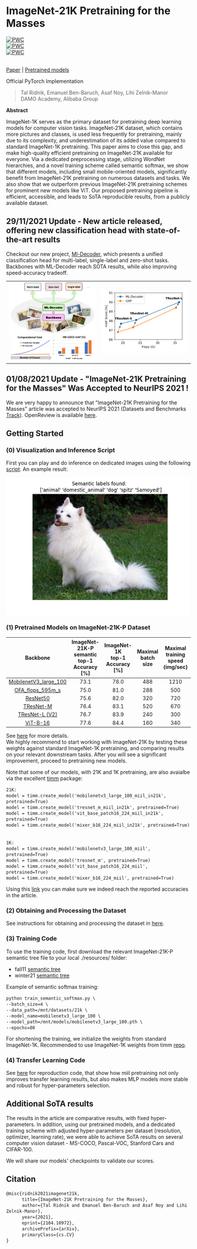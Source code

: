 # ImageNet-21K Pretraining for the Masses

[![PWC](https://img.shields.io/endpoint.svg?url=https://paperswithcode.com/badge/imagenet-21k-pretraining-for-the-masses/multi-label-classification-on-ms-coco)](https://paperswithcode.com/sota/multi-label-classification-on-ms-coco?p=imagenet-21k-pretraining-for-the-masses)
<br>
[![PWC](https://img.shields.io/endpoint.svg?url=https://paperswithcode.com/badge/imagenet-21k-pretraining-for-the-masses/multi-label-classification-on-pascal-voc-2007)](https://paperswithcode.com/sota/multi-label-classification-on-pascal-voc-2007?p=imagenet-21k-pretraining-for-the-masses)
<br>
[![PWC](https://img.shields.io/endpoint.svg?url=https://paperswithcode.com/badge/imagenet-21k-pretraining-for-the-masses/image-classification-on-cifar-100)](https://paperswithcode.com/sota/image-classification-on-cifar-100?p=imagenet-21k-pretraining-for-the-masses)

<br>[Paper](https://arxiv.org/pdf/2104.10972v4.pdf) |
[Pretrained models](MODEL_ZOO.md)

Official PyTorch Implementation

> Tal Ridnik, Emanuel Ben-Baruch, Asaf Noy, Lihi Zelnik-Manor<br/> DAMO Academy, Alibaba
> Group

**Abstract**

ImageNet-1K serves as the primary dataset for pretraining deep learning models for computer vision tasks. ImageNet-21K dataset, which contains more pictures and classes, is used less frequently for pretraining, mainly due to its complexity, and underestimation of its added value compared to standard ImageNet-1K pretraining.
This paper aims to close this gap, and make high-quality efficient pretraining on ImageNet-21K available for everyone.
Via a dedicated preprocessing stage, utilizing WordNet hierarchies, and a novel training scheme called semantic softmax, we show that different models, including small mobile-oriented models, significantly benefit from ImageNet-21K pretraining on numerous datasets and tasks.
We also show that we outperform previous ImageNet-21K pretraining schemes for prominent new models like ViT.
Our proposed pretraining pipeline is efficient, accessible, and leads to SoTA reproducible results, from a publicly available dataset.

<!--<br>-->
<!--<br>-->
<!--<img src="./pics/pic1.png" align="center" width="450" height="350"></td>-->

## 29/11/2021 Update - New article released, offering new classification head with state-of-the-art results
Checkout our new project, [Ml-Decoder](https://github.com/Alibaba-MIIL/ML_Decoder), which presents a unified classification head for multi-label, single-label and
zero-shot tasks. Backbones with ML-Decoder reach SOTA results, while also improving speed-accuracy tradeoff.

<p align="center">
 <table class="tg">
  <tr>
    <td class="tg-c3ow"><img src="./pics/main_pic.png" align="center" width="300""></td>
    <td class="tg-c3ow"><img src="./pics/ms_coco_scores.png" align="center" width="300" ></td>

  </tr>
</table>
</p>

<!--## 05/08/2021 Update - Training From Random Initilization Script Released-->
<!--We release the following [script](./train_single_label_from_scratch.py), that reproduces the article results with random initialization, instead of initalizing from ImageNet-1K. The only change is that 140 epochs of training are needed, instead of 80, and we use SGD optimizer with a higher learning rate.-->
<!--We still recommend initializing your models from standard ImageNet-1K pretraining to reduce training times and save rainforests.-->

<!--Note that we also released a new version of the article in arxiv, with additional interesting ablation tests. For example - comparison to Open Images pretraining, and more-->
<!--comparisons on non-classification tasks. Thanks to Matan Karklinsky for his help with Inria-holidays dataset.-->


## 01/08/2021 Update - "ImageNet-21K Pretraining for the Masses" Was Accepted to NeurIPS 2021 !
We are very happy to announce that "ImageNet-21K Pretraining for the Masses" article was accepted to NeurIPS 2021 (Datasets and Benchmarks [Track](https://nips.cc/Conferences/2021/CallForDatasetsBenchmarks)). OpenReview is
available [here](https://openreview.net/forum?id=Zkj_VcZ6ol&noteId=1oUacUMpIbg).

<!--## 17/05/2021 Update - ImageNet-21K-P is Now Available for Downloading From the Official ImageNet Site-->
<!--ImageNet-21K-P processed dataset, based on ImageNet-21K winter release, is now available-->
<!--for easy downloading via the offical [ImageNet site](https://image-net.org/download-images.php).-->
<!--See more details on the different versions of ImageNet-21K-P in [here](./dataset_preprocessing/processing_instructions.md).-->


## Getting Started

### (0) Visualization and Inference Script
First you can play and do inference on dedicated images using the following [script](./visualize_detector.py).
An example result:

<img src="./pics/dog_inference.png" align="center" width="500" >

### (1) Pretrained Models  on ImageNet-21K-P Dataset
| Backbone  |  ImageNet-21K-P semantic<br> top-1 Accuracy <br>[%] | ImageNet-1K<br> top-1 Accuracy <br>[%] | Maximal <br> batch size | Maximal <br> training speed <br>(img/sec) | Maximal <br> inference speed <br>(img/sec) |
| :------------: | :--------------: | :--------------: | :--------------: | :--------------: | :--------------: |
[MobilenetV3_large_100](https://miil-public-eu.oss-eu-central-1.aliyuncs.com/model-zoo/ImageNet_21K_P/models/mobilenetv3_large_100_miil_21k.pth) | 73.1 | 78.0 | 488 | 1210 | 5980 |
[OFA_flops_595m_s](https://miil-public-eu.oss-eu-central-1.aliyuncs.com/model-zoo/ImageNet_21K_P/models/ofa_flops_595m_s_miil_21k.pth) | 75.0 | 81.0 | 288 | 500 | 3240 |
[ResNet50](https://miil-public-eu.oss-eu-central-1.aliyuncs.com/model-zoo/ImageNet_21K_P/models/resnet50_miil_21k.pth) | 75.6 | 82.0 | 320 | 720 | 2760 |
[TResNet-M](https://miil-public-eu.oss-eu-central-1.aliyuncs.com/model-zoo/ImageNet_21K_P/models/tresnet_m_miil_21k.pth) | 76.4 | 83.1 | 520 | 670 | 2970 |
[TResNet-L (V2)](https://miil-public-eu.oss-eu-central-1.aliyuncs.com/model-zoo/ImageNet_21K_P/models/tresnet_l_v2_miil_21k.pth) | 76.7 | 83.9 | 240 | 300 | 1460 |
[ViT-B-16](https://miil-public-eu.oss-eu-central-1.aliyuncs.com/model-zoo/ImageNet_21K_P/models/vit_base_patch16_224_miil_21k.pth) | 77.6 | 84.4 | 160 | 340 | 1140 |

See [here](MODEL_ZOO.md) for more details.
<br>
We highly recommend to start working with ImageNet-21K by testing these weights against standard ImageNet-1K pretraining, and comparing results on your relevant downstream tasks.
After you will see a significant improvement, proceed to pretraining new models.

Note that some of our models, with 21K and 1K pretraining, are also avaialbe via the excellent [timm](https://github.com/rwightman/pytorch-image-models) package:
```
21K:
model = timm.create_model('mobilenetv3_large_100_miil_in21k', pretrained=True)
model = timm.create_model('tresnet_m_miil_in21k', pretrained=True)
model = timm.create_model('vit_base_patch16_224_miil_in21k', pretrained=True)
model = timm.create_model('mixer_b16_224_miil_in21k', pretrained=True)


1K:
model = timm.create_model('mobilenetv3_large_100_miil', pretrained=True)
model = timm.create_model('tresnet_m', pretrained=True)
model = timm.create_model('vit_base_patch16_224_miil', pretrained=True)
model = timm.create_model('mixer_b16_224_miil', pretrained=True)
```
Using this [link](https://github.com/rwightman/pytorch-image-models/blob/master/results/results-imagenet.csv) you can make sure we indeed reach the reported accuracies in the article.

### (2) Obtaining and Processing the Dataset
See instructions for obtaining and processing the dataset in [here](./dataset_preprocessing/processing_instructions.md).


### (3) Training Code
To use the training code, first download the relevant ImageNet-21K-P semantic tree file to your local ./resources/ folder:
- fall11 [semantic tree](https://miil-public-eu.oss-eu-central-1.aliyuncs.com/model-zoo/ImageNet_21K_P/resources/fall11/imagenet21k_miil_tree.pth)
- winter21 [semantic tree](https://miil-public-eu.oss-eu-central-1.aliyuncs.com/model-zoo/ImageNet_21K_P/resources/winter21/imagenet21k_miil_tree.pth)



Example of semantic softmax training:
```
python train_semantic_softmax.py \
--batch_size=4 \
--data_path=/mnt/datasets/21k \
--model_name=mobilenetv3_large_100 \
--model_path=/mnt/models/mobilenetv3_large_100.pth \
--epochs=80
```
For shortening the training, we initialize the weights from standard ImageNet-1K. Recommended to use ImageNet-1K weights from timm [repo](https://github.com/rwightman/pytorch-image-models).

### (4) Transfer Learning Code
See [here](Transfer_learning.md) for reproduction code, that show how miil pretraining not only improves transfer learning results, but also makes MLP models more stable and robust for hyper-parameters selection.

## Additional SoTA results
The results in the article are comparative results, with fixed hyper-parameters.
In addition, using our pretrained models, and a dedicated training scheme with adjusted hyper-parameters per dataset (resolution, optimizer, learning rate), we were able
to achieve SoTA results on several computer vision dataset - MS-COCO, Pascal-VOC, Stanford Cars and CIFAR-100.

We will share our models' checkpoints to validate our scores.

<!--## To be added-->
<!--- KD training code-->
<!--- Inference code-->
<!--- Model weights after transferred to ImageNet-1K-->
<!--- Downstream training code.-->
<!--- More-->

## Citation
```
@misc{ridnik2021imagenet21k,
      title={ImageNet-21K Pretraining for the Masses}, 
      author={Tal Ridnik and Emanuel Ben-Baruch and Asaf Noy and Lihi Zelnik-Manor},
      year={2021},
      eprint={2104.10972},
      archivePrefix={arXiv},
      primaryClass={cs.CV}
}
```
